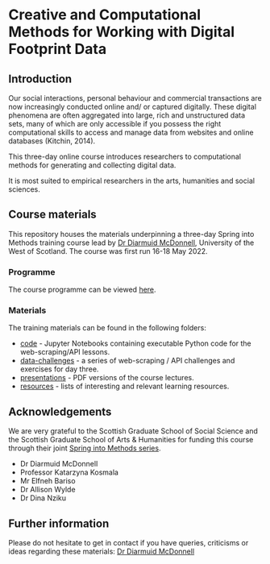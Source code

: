 # Creative and Computational Methods for Working with Digital Footprint Data

## Introduction

Our social interactions, personal behaviour and commercial transactions are now increasingly conducted online and/ or captured digitally. These digital phenomena are often aggregated into large, rich and unstructured data sets, many of which are only accessible if you possess the right computational skills to access and manage data from websites and online databases (Kitchin, 2014).  

This three-day online course introduces researchers to computational methods for generating and collecting digital data.

It is most suited to empirical researchers in the arts, humanities and social sciences.

## Course materials

This repository houses the materials underpinning a three-day Spring into Methods training course lead by [Dr Diarmuid McDonnell](https://www.uws.ac.uk/staff-directory/diarmuid-mcdonnell/), University of the West of Scotland. The course was first run 16-18 May 2022.

### Programme

The course programme can be viewed [here](https://github.com/DiarmuidM/creative-and-computational-methods-for-digital-data/sim-programme-v2-2022-05-13.pdf).

### Materials

The training materials can be found in the following folders:
* [code](./code) - Jupyter Notebooks containing executable Python code for the web-scraping/API lessons.
* [data-challenges](./data-challenges) - a series of web-scraping / API challenges and exercises for day three.
* [presentations](./presentations) - PDF versions of the course lectures.
* [resources](./resources) - lists of interesting and relevant learning resources.

## Acknowledgements

We are very grateful to the Scottish Graduate School of Social Science and the Scottish Graduate School of Arts & Humanities for funding this course through their joint [Spring into Methods series](https://social.sgsss.ac.uk/spring-into-methods/).
* Dr Diarmuid McDonnell
* Professor Katarzyna Kosmala 
* Mr Elfneh Bariso
* Dr Allison Wylde
* Dr Dina Nziku 

## Further information

Please do not hesitate to get in contact if you have queries, criticisms or ideas regarding these materials: [Dr Diarmuid McDonnell](mailto:diarmuid.mcdonnell@uws.ac.uk)